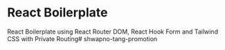 # React Boilerplate
React Boilerplate using React Router DOM, React Hook Form and Tailwind CSS with Private Routing# shwapno-tang-promotion
